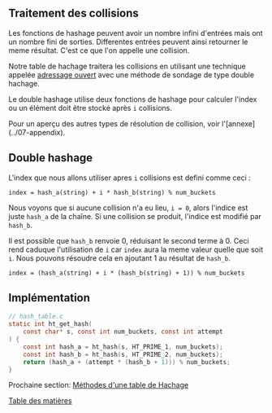 ## Traitement des collisions

Les fonctions de hashage peuvent avoir un nombre infini d'entrées mais ont un nombre fini de sorties. Differentes entrées peuvent ainsi retourner le meme résultat. C'est ce que l'on appelle une collision.

Notre table de hachage traitera les collisions en utilisant une technique appelée [adressage ouvert](https://fr.wikipedia.org/wiki/Table_de_hachage#Adressage_ouvert) avec une méthode de sondage de type double hachage.

Le double hashage utilise deux fonctions de hashage pour calculer l'index ou un élément doit être stocké après `i` collisions.

Pour un aperçu des autres types de résolution de collision, voir l'[annexe] (../07-appendix).

## Double hashage

L'index que nous allons utiliser apres `i` collisions est defini comme ceci :

```
index = hash_a(string) + i * hash_b(string) % num_buckets
```

Nous voyons que si aucune collision n'a eu lieu, `i = 0`, alors l'indice est juste `hash_a` de la chaîne. Si une collision se produit, l'indice est modifié par `hash_b`.

Il est possible que `hash_b` renvoie 0, réduisant le second terme à 0. Ceci rend caduque l'utilisation de `i` car `index` aura la meme valeur quelle que soit `i`. Nous pouvons résoudre cela en ajoutant 1 au résultat de `hash_b`.

```
index = (hash_a(string) + i * (hash_b(string) + 1)) % num_buckets
```

## Implémentation

```c
// hash_table.c
static int ht_get_hash(
    const char* s, const int num_buckets, const int attempt
) {
    const int hash_a = ht_hash(s, HT_PRIME_1, num_buckets);
    const int hash_b = ht_hash(s, HT_PRIME_2, num_buckets);
    return (hash_a + (attempt * (hash_b + 1))) % num_buckets;
}
```

Prochaine section: [Méthodes d'une table de Hachage](../05-methods)

[Table des matières](/.translations/fr/README.md#contents)
